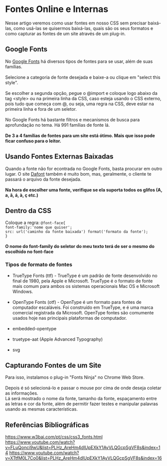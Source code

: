 # Fontes Online e Internas
 Nesse artigo veremos como usar fontes em nosso CSS sem precisar baixá-las, como usá-las se quisermos baixá-las, quais são os seus formatos e como capturar as fontes de um site através de um plug-in.
## Google Fonts
 No [Google Fonts](https://fonts.google.com/) há diversos tipos de fontes para se usar, além de suas famílias.<br><br>
 Selecione a categoria de fonte desejada e baixe-a ou clique em "select this style".<br><br>
 Se escolher a segunda opção, pegue o @import e coloque logo abaixo da tag &lt;style&gt; ou na primeira linha da CSS, caso esteja usando o CSS externo, pois tudo que começa com @, ou seja, uma regra na CSS, deve estar na primeira linha e fora de um seletor.<br><br>
No Google Fonts há bastante filtros e mecanismos de busca para aprofundação no tema. Há 991 famílias de fonte lá.<br><br>
**De 3 a 4 famílias de fontes para um site está ótimo. Mais que isso pode ficar confuso para o leitor.**
## Usando Fontes Externas Baixadas
 Quando a fonte não for econtrada no Google Fonts, basta procurar em outro lugar. O site [Dafont](https://www.dafont.com/pt/) também é muito bom, mas, geralmente, o cliente te passará o arquivo da fonte desejada.<br><br>
 **Na hora de escolher uma fonte, verifique se ela suporta todos os glifos (A, a, ã, á, à, ç etc.)**
## Dentro da CSS
 Coloque a regra: ```@font-face{``` <br>
                       ```font-family:'nome que quiser';```<br>
                       ```src: url('caminho da fonte baixada') format('formato da fonte');```<br>
                       ```}```<br><br>
**O nome do font-family do seletor do meu texto terá de ser o mesmo do escolhido no font-face**
### Tipos de formato de fontes
 * TrueType Fonts (ttf) - TrueType é um padrão de fonte desenvolvido no final de 1980, pela Apple e Microsoft. TrueType é o formato de fonte mais comum para ambos os sistemas operacionais Mac OS e Microsoft Windows.<br><br>
 * OpenType Fonts (otf) - OpenType é um formato para fontes de computador escaláveis. Foi construído em TrueType, e é uma marca comercial registrada da Microsoft. OpenType fontes são comumente usados hoje nas principais plataformas de computador.<br><br>
 * embedded-opentype<br><br>
 * truetype-aat (Apple Advanced Typography)<br><br>
 * svg
## Capturando Fontes de um Site
 Para isso, instalamos o plug-in "Fonts Ninja" no Chrome Web Store.<br><br>
 Depois é só selecioná-lo e passar o mouse por cima de onde deseja coletar as informações.<br>
 Lá será mostrado o nome da fonte, tamanho da fonte, espaçamento entre as letras e cor da fonte, além de permitir fazer testes e manipular palavras usando as mesmas características. 
## Referências Bibliográficas
 https://www.w3bai.com/pt/css/css3_fonts.html
 https://www.youtube.com/watch?v=FLuQonci9wU&list=PLHz_AreHm4dlUpEXkY1AyVLQGcpSgVF8s&index=14
 https://www.youtube.com/watch?v=XTtfM0L7Co0&list=PLHz_AreHm4dlUpEXkY1AyVLQGcpSgVF8s&index=16
